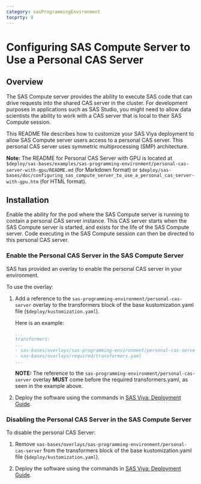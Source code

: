 ```yaml
---
category: sasProgrammingEnvironment
tocprty: 9
---
```


# Configuring SAS Compute Server to Use a Personal CAS Server

## Overview

The SAS Compute server provides the ability to execute SAS code that
can drive requests into the shared CAS server in the cluster. For development
purposes in applications such as SAS Studio, you might need to allow data scientists the ability to work with a CAS server that is local to their SAS Compute session.

This README file describes how to customize your SAS Viya deployment to allow
SAS Compute server users access to a personal CAS server.  This personal CAS server uses symmetric multiprocessing (SMP) architecture.

**Note:** The README for Personal CAS Server with GPU is located at `$deploy/sas-bases/examples/sas-programming-environment/personal-cas-server-with-gpu/README.md` (for Markdown format) or `$deploy/sas-bases/doc/configuring_sas_compute_server_to_use_a_personal_cas_server-with-gpu.htm` (for HTML format).

## Installation

Enable the ability for the pod where the SAS Compute
server is running to contain a personal CAS server instance. This CAS server
starts when the SAS Compute server is started, and exists for the life of
the SAS Compute server. Code executing in the SAS Compute session can then be
directed to this personal CAS server.

### Enable the Personal CAS Server in the SAS Compute Server

SAS has provided an overlay to enable the personal CAS server in your environment.

To use the overlay:

1. Add a reference to the `sas-programming-environment/personal-cas-server` overlay to the transformers block of the base kustomization.yaml file (`$deploy/kustomization.yaml`).

   Here is an example:

   ```yaml
   ...
   transformers:
   ...
   - sas-bases/overlays/sas-programming-environment/personal-cas-server
   - sas-bases/overlays/required/transformers.yaml
   ...
   ```

   **NOTE:** The reference to the `sas-programming-environment/personal-cas-server` overlay **MUST** come before the required transformers.yaml, as seen in the example above.

2. Deploy the software using the commands in
[SAS Viya: Deployment Guide](http://documentation.sas.com/?cdcId=itopscdc&cdcVersion=default&docsetId=dplyml0phy0dkr&docsetTarget=titlepage.htm).

### Disabling the Personal CAS Server in the SAS Compute Server

To disable the personal CAS Server:

1. Remove `sas-bases/overlays/sas-programming-environment/personal-cas-server`
from the transformers block of the base kustomization.yaml file (`$deploy/kustomization.yaml`).

2. Deploy the software using the commands in
[SAS Viya: Deployment Guide](http://documentation.sas.com/?cdcId=itopscdc&cdcVersion=default&docsetId=dplyml0phy0dkr&docsetTarget=titlepage.htm).